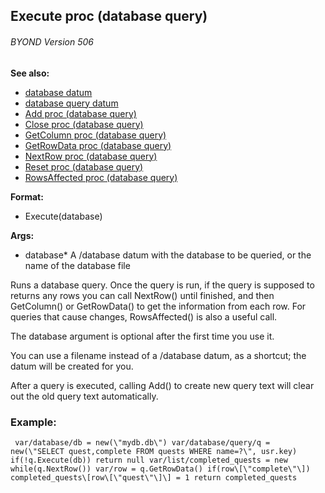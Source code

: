 ## Execute proc (database query) 
###### BYOND Version 506
**See also:**
*   [database datum](/database)
*   [database query datum](/database/query)
*   [Add proc (database query)](/database/query/proc/Add)
*   [Close proc (database query)](/database/query/proc/Close)
*   [GetColumn proc (database query)](/database/query/proc/GetColumn)
*   [GetRowData proc (database query)](/database/query/proc/GetRowData)
*   [NextRow proc (database query)](/database/query/proc/NextRow)
*   [Reset proc (database query)](/database/query/proc/Reset)
*   [RowsAffected proc (database
    query)](/database/query/proc/RowsAffected)
<!-- -->
**Format:**
*   Execute(database)
<!-- -->
**Args:**
*   database* A /database datum with the database to be queried, or the
    name of the database file


Runs a database query. Once the query is run, if the query is
supposed to returns any rows you can call NextRow() until finished, and
then GetColumn() or GetRowData() to get the information from each row.
For queries that cause changes, RowsAffected() is also a useful call.


The database argument is optional after the first time you use
it. 

You can use a filename instead of a /database datum, as a
shortcut; the datum will be created for you. 

After a query is
executed, calling Add() to create new query text will clear out the old
query text automatically.
### Example:

```
 var/database/db = new(\"mydb.db\") var/database/query/q =
new(\"SELECT quest,complete FROM quests WHERE name=?\", usr.key)
if(!q.Execute(db)) return null var/list/completed_quests = new
while(q.NextRow()) var/row = q.GetRowData() if(row\[\"complete\"\])
completed_quests\[row\[\"quest\"\]\] = 1 return completed_quests

```
